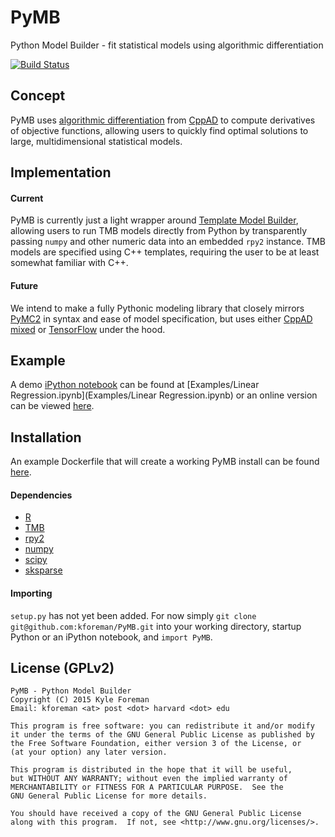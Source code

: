 # PyMB
Python Model Builder - fit statistical models using algorithmic differentiation

[![Build Status](https://travis-ci.org/sadatnfs/PyMB.svg?branch=py36_migration)](https://travis-ci.org/sadatnfs/PyMB)


## Concept
PyMB uses [algorithmic differentiation](http://en.wikipedia.org/wiki/Automatic_differentiation) from 
[CppAD](http://www.coin-or.org/CppAD/) to compute derivatives of objective functions, allowing users to quickly find 
optimal solutions to large, multidimensional statistical models.

## Implementation
#### Current
PyMB is currently just a light wrapper around [Template Model Builder](https://github.com/kaskr/adcomp), allowing users to run 
TMB models directly from Python by transparently passing `numpy` and other numeric data into an embedded `rpy2` instance. 
TMB models are specified using C++ templates, requiring the user to be at least somewhat familiar with C++.

#### Future
We intend to make a fully Pythonic modeling library that closely mirrors [PyMC2](https://github.com/pymc-devs/pymc) in syntax
and ease of model specification, but uses either [CppAD mixed](https://github.com/bradbell/cppad_mixed) or [TensorFlow](https://github.com/tensorflow/tensorflow) under the hood.

## Example
A demo [iPython notebook](http://ipython.org/notebook.html) can be found at 
[Examples/Linear Regression.ipynb](Examples/Linear Regression.ipynb) or an online version can be viewed [here](http://nbviewer.ipython.org/github/kforeman/PyMB/blob/master/Examples/Linear%20Regression%20-%20Magic.ipynb).

## Installation
An example Dockerfile that will create a working PyMB install can be found [here](Dockerfile).
#### Dependencies
* [R](http://www.r-project.org/)
* [TMB](https://github.com/kaskr/adcomp)
* [rpy2](http://rpy.sourceforge.net/)
* [numpy](http://www.numpy.org/)
* [scipy](https://scipy.org/)
* [sksparse](https://github.com/scikit-sparse/scikit-sparse)

#### Importing
`setup.py` has not yet been added. For now simply `git clone git@github.com:kforeman/PyMB.git` into your working directory, 
startup Python or an iPython notebook, and `import PyMB`.

## License (GPLv2)
    PyMB - Python Model Builder
    Copyright (C) 2015 Kyle Foreman
    Email: kforeman <at> post <dot> harvard <dot> edu
  
    This program is free software: you can redistribute it and/or modify
    it under the terms of the GNU General Public License as published by
    the Free Software Foundation, either version 3 of the License, or
    (at your option) any later version.
    
    This program is distributed in the hope that it will be useful,
    but WITHOUT ANY WARRANTY; without even the implied warranty of
    MERCHANTABILITY or FITNESS FOR A PARTICULAR PURPOSE.  See the
    GNU General Public License for more details.
    
    You should have received a copy of the GNU General Public License
    along with this program.  If not, see <http://www.gnu.org/licenses/>.

